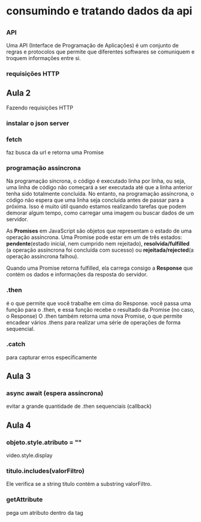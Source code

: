 # consumindo e tratando dados da api

##

### API

Uma API (Interface de Programação de Aplicações) é um conjunto de regras e protocolos que permite que diferentes softwares se comuniquem e troquem informações entre si.

### requisições HTTP

## Aula 2

Fazendo requisições HTTP

### instalar o json server

### fetch

faz busca da url e retorna uma Promise

### programação assincrona

Na programação síncrona, o código é executado linha por linha, ou seja, uma linha de código não começará a ser executada até que a linha anterior tenha sido totalmente concluída. No entanto, na programação assíncrona, o código não espera que uma linha seja concluída antes de passar para a próxima. Isso é muito útil quando estamos realizando tarefas que podem demorar algum tempo, como carregar uma imagem ou buscar dados de um servidor.

As **Promises** em JavaScript são objetos que representam o estado de uma operação assíncrona. Uma Promise pode estar em um de três estados: **pendente**(estado inicial, nem cumprido nem rejeitado), **resolvida/fulfilled** (a operação assíncrona foi concluída com sucesso) ou **rejeitada/rejected**(a operação assíncrona falhou).

Quando uma Promise retorna fulfilled, ela carrega consigo a **Response** que contém os dados e informações da resposta do servidor.

### .then

é o que permite que você trabalhe em cima do Response.
você passa uma função para o .then, e essa função recebe o resultado da Promise (no caso, o Response)
O .then também retorna uma nova Promise, o que permite encadear vários .thens para realizar uma série de operações de forma sequencial.

### .catch

para capturar erros especificamente

## Aula 3

### async await (espera assíncrona)

evitar a grande quantidade de .then sequenciais (callback)

## Aula 4

### objeto.style.atributo = ""

video.style.display

### titulo.**includes**(valorFiltro)

Ele verifica se a string titulo contém a substring valorFiltro.

### getAttribute

pega um atributo dentro da tag

